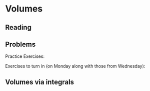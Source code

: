 # Volumes

## Reading


## Problems

Practice Exercises:

Exercises to turn in (on Monday along with those from Wednesday):

## Volumes via integrals

